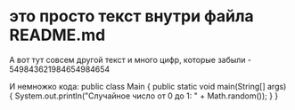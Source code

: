 # это просто текст внутри файла README.md
А вот тут совсем другой текст и много цифр, которые забыли - 549843621984654984654

И немножко кода:
public class Main {
    public static void main(String[] args) {
        System.out.println("Случайное число от 0 до 1: " + Math.random());
    }
}


